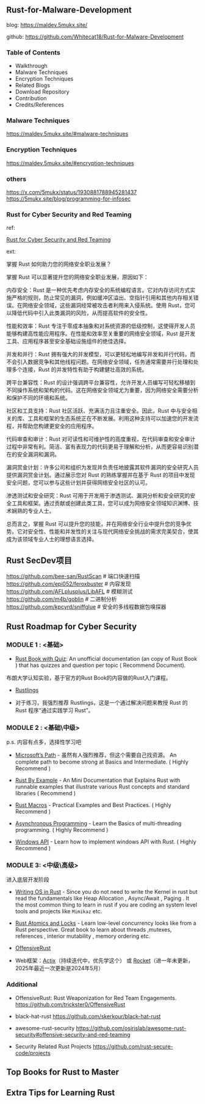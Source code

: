 ## Rust-for-Malware-Development

blog:
https://maldev.5mukx.site/

github:
https://github.com/Whitecat18/Rust-for-Malware-Development


### Table of Contents

- Walkthrough
- Malware Techniques
- Encryption Techniques
- Related Blogs
- Download Repository
- Contribution
- Credits/References

### Malware Techniques

https://maldev.5mukx.site/#malware-techniques

### Encryption Techniques

https://maldev.5mukx.site/#encryption-techniques

### others
https://x.com/5mukx/status/1930881788945281437
https://5mukx.site/blog/programming-for-infosec


### Rust for Cyber Security and Red Teaming

ref:

[Rust for Cyber Security and Red Teaming](https://infosecwriteups.com/rust-for-cyber-security-and-red-teaming-275595d3fdec)

ext:

掌握 Rust 如何助力您的网络安全职业发展？

掌握 Rust 可以显著提升您的网络安全职业发展，原因如下：

内存安全：Rust 是一种优先考虑内存安全的系统编程语言。它对内存访问方式实施严格的规则，防止常见的漏洞，例如缓冲区溢出、空指针引用和其他内存相关错误。在网络安全领域，这些漏洞经常被攻击者利用来入侵系统。使用 Rust，您可以降低代码中引入此类漏洞的风险，从而提高软件的安全性。

性能和效率：Rust 专注于零成本抽象和对系统资源的低级控制，这使得开发人员能够构建高性能应用程序。在性能和效率至关重要的网络安全领域，Rust 是开发工具、应用程序甚至安全基础设施组件的绝佳选择。

并发和并行：Rust 拥有强大的并发模型，可以更轻松地编写并发和并行代码，而不会引入数据竞争和其他线程问题。在网络安全领域，任务通常需要并行处理和处理多个连接，Rust 的并发特性有助于构建健壮高效的系统。

跨平台兼容性：Rust 的设计强调跨平台兼容性，允许开发人员编写可轻松移植到不同操作系统和架构的代码。这在网络安全领域尤为重要，因为网络安全需要分析和保护不同的环境和系统。

社区和工具支持：Rust 社区活跃、充满活力且注重安全。因此，Rust 中与安全相关的库、工具和框架的生态系统正在不断发展。利用这种支持可以加速您的开发流程，并帮助您构建更安全的应用程序。

代码审查和审计：Rust 对可读性和可维护性的高度重视，在代码审查和安全审计过程中非常有利。简洁、富有表现力的代码更易于理解和分析，从而更容易识别潜在的安全漏洞和漏洞。

漏洞赏金计划：许多公司和组织为发现并负责任地披露其软件漏洞的安全研究人员提供漏洞赏金计划。通过展示您对 Rust 的熟练掌握并在基于 Rust 的项目中发现安全问题，您可以参与这些计划并获得网络安全社区的认可。

渗透测试和安全研究：Rust 可用于开发用于渗透测试、漏洞分析和安全研究的安全工具和框架。通过贡献或创建此类工具，您可以成为网络安全领域知识渊博、技术娴熟的专业人士。

总而言之，掌握 Rust 可以提升您的技能，并在网络安全行业中提升您的竞争优势。它对安全性、性能和并发性的关注与现代网络安全挑战的需求完美契合，使其成为该领域专业人士的理想语言选择。


## Rust SecDev项目

https://github.com/bee-san/RustScan     # 端口快速扫描
https://github.com/epi052/feroxbuster   # 内容发现
https://github.com/AFLplusplus/LibAFL  # 模糊测试
https://github.com/m4b/goblin     # 二进制分析
https://github.com/kpcyrd/sniffglue  # 安全的多线程数据包嗅探器


## Rust Roadmap for Cyber Security

### MODULE 1 : <基础>

- [Rust Book with Quiz](https://rust-book.cs.brown.edu/ch00-00-introduction.html): An unofficial documentation (an copy of Rust Book ) that has quizzes and question per topic ( Recommend Document).

布朗大学认知实验，基于官方的Rust Book的内容做的Rust入门课程。

- [Rustlings](https://github.com/rust-lang/rustlings/)

- 对于练习，我强烈推荐 Rustlings，这是一个通过解决问题来教授 Rust 的 Rust 程序“通过实践学习 Rust”。

### MODULE 2 : <基础\中级>

p.s. 内容有点多，选择性学习吧

- [Microsoft’s Path](https://learn.microsoft.com/en-us/training/browse/) - 虽然有人强烈推荐，但这个需要自己找资源。 An complete path to become strong at Basics and Intermediate. ( Highly Recommend )

- [Rust By Example](https://doc.rust-lang.org/stable/rust-by-example/) - An Mini Documentation that Explains Rust with runnable examples that illustrate various Rust concepts and standard libraries ( Recommend )

- [Rust Macros](https://earthly.dev/blog/rust-macros/#:~:text=In%20Rust%2C%20macros%20are%20pieces,of%20a%20macro%20is%20println!%20) - Practical Examples and Best Practices. ( Highly Recommend )

- [Asynchronous Programming](https://rust-lang.github.io/async-book/) - Learn the Basics of multi-threading programming. ( Highly Recommend )

- [Windows API](https://kennykerr.ca/rust-getting-started/) - Learn how to implement windows API with Rust. ( Highly Recommend )


### MODULE 3: <中级\高级>

进入底层开发阶段

- [Writing OS in Rust](https://os.phil-opp.com/) - Since you do not need to write the Kernel in rust but read the fundamentals like Heap Allocation , Async/Await , Paging . It the most common thing to learn in rust if you are coding an system level tools and projects like `Mimikaz` etc.

- [Rust Atomics and Locks](https://marabos.nl/atomics/preface.html) - Learn low-level concurrency looks like from a Rust perspective. Great book to learn about threads ,mutexes, references , interior mutability , memory ordering etc.

- [OffensiveRust](https://github.com/trickster0/OffensiveRust)

- Web框架：[Actix](https://actix.rs/)（持续迭代中，优先学这个） 或 [Rocket](https://rocket.rs/)（进一年未更新，2025年最近一次更新是2024年5月）

### Additional

- OffensiveRust: Rust Weaponization for Red Team Engagements.
  https://github.com/trickster0/OffensiveRust

- black-hat-rust
  https://github.com/skerkour/black-hat-rust

- awesome-rust-security
  https://github.com/osirislab/awesome-rust-security#offensive-security-and-red-teaming

- Security Related Rust Projects
  https://github.com/rust-secure-code/projects

## Top Books for Rust to Master

## Extra Tips for Learning Rust

